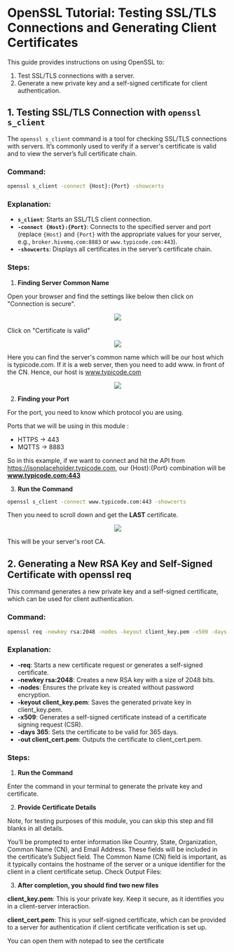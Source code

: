 # OpenSSL Tutorial: Testing SSL/TLS Connections and Generating Client Certificates

This guide provides instructions on using OpenSSL to:
1. Test SSL/TLS connections with a server.
2. Generate a new private key and a self-signed certificate for client authentication.

## 1. Testing SSL/TLS Connection with `openssl s_client`

The `openssl s_client` command is a tool for checking SSL/TLS connections with servers. It’s commonly used to verify if a server's certificate is valid and to view the server’s full certificate chain.

### Command:

```bash
openssl s_client -connect {Host}:{Port} -showcerts
```

### Explanation:

- **`s_client`**: Starts an SSL/TLS client connection.
- **`-connect {Host}:{Port}`**: Connects to the specified server and port (replace `{Host}` and `{Port}` with the appropriate values for your server, e.g., `broker.hivemq.com:8883` or `www.typicode.com:443`).
- **`-showcerts`**: Displays all certificates in the server’s certificate chain.

### Steps:

1. **Finding Server Common Name**

Open your browser and find the settings like below then click on "Connection is secure".

<p align="center">
    <img src="https://github.com/juanjonathan67/digilab-docs/blob/main/iot/images/certif1.png?raw=true">
</p>

Click on "Certificate is valid"

<p align="center">
    <img src="https://github.com/juanjonathan67/digilab-docs/blob/main/iot/images/certif2.png?raw=true">
</p>

Here you can find the server's common name which will be our host which is typicode.com. If it is a web server, then you need to add www. in front of the CN. Hence, our host is www.typicode.com

<p align="center">
    <img src="https://github.com/juanjonathan67/digilab-docs/blob/main/iot/images/certif3.png?raw=true">
</p>

2. **Finding your Port**

For the port, you need to know which protocol you are using.

Ports that we will be using in this module : 
- HTTPS &#8594; 443
- MQTTS &#8594; 8883

So in this example, if we want to connect and hit the API from https://jsonplaceholder.typicode.com, our {Host}:{Port} combination will be **www.typicode.com:443**

3. **Run the Command**

```bash
openssl s_client -connect www.typicode.com:443 -showcerts
```

Then you need to scroll down and get the **LAST** certificate.

<p align="center">
    <img src="https://github.com/juanjonathan67/digilab-docs/blob/main/iot/images/certif4.png?raw=true">
</p>

This will be your server's root CA.

## 2. Generating a New RSA Key and Self-Signed Certificate with openssl req

This command generates a new private key and a self-signed certificate, which can be used for client authentication.

### Command:

```bash
openssl req -newkey rsa:2048 -nodes -keyout client_key.pem -x509 -days 365 -out client_cert.pem
```

### Explanation:

- **-req**: Starts a new certificate request or generates a self-signed certificate.
- **-newkey rsa:2048**: Creates a new RSA key with a size of 2048 bits.
- **-nodes**: Ensures the private key is created without password encryption.
- **-keyout client_key.pem**: Saves the generated private key in client_key.pem.
- **-x509**: Generates a self-signed certificate instead of a certificate signing request (CSR).
- **-days 365**: Sets the certificate to be valid for 365 days.
- **-out client_cert.pem**: Outputs the certificate to client_cert.pem.
### Steps:

1. **Run the Command**

Enter the command in your terminal to generate the private key and certificate.

2. **Provide Certificate Details**

Note, for testing purposes of this module, you can skip this step and fill blanks in all details.

You’ll be prompted to enter information like Country, State, Organization, Common Name (CN), and Email Address. These fields will be included in the certificate’s Subject field.
The Common Name (CN) field is important, as it typically contains the hostname of the server or a unique identifier for the client in a client certificate setup.
Check Output Files:

3. **After completion, you should find two new files**

**client_key.pem**: This is your private key. Keep it secure, as it identifies you in a client-server interaction.

**client_cert.pem**: This is your self-signed certificate, which can be provided to a server for authentication if client certificate verification is set up.

You can open them with notepad to see the certificate
